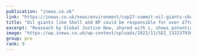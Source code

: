 ```yaml
---
publication: "inews.co.uk"
link: "https://inews.co.uk/news/environment/cop27-summit-oil-giants-shell-bp-climate-debt-1958778"
title: "Oil giants like Shell and BP could be responsible for over £7tn in climate debt"
excerpt: "Reaseach by Global Justice Now, shared with i, shows potential cost of 'loss and damage' as climate reparations go on agenda for the first time at COP27 summit"
image: "https://wp.inews.co.uk/wp-content/uploads/2022/11/SEI_132237930-1200x630-pl-exclusive.jpg"
group: pro
rank: 9
---
```

